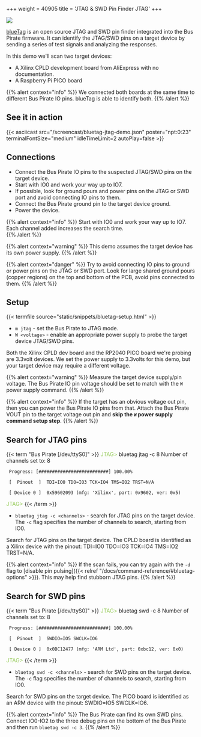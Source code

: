 +++
weight = 40905
title = 'JTAG & SWD Pin Finder JTAG'
+++  

![](/images/docs/demo/bluetag-setup.jpg) 

[blueTag](https://github.com/Aodrulez/blueTag) is an open source JTAG and SWD pin finder integrated into the Bus Pirate firmware. It can identify the JTAG/SWD pins on a target device by sending a series of test signals and analyzing the responses. 

In this demo we'll scan two target devices:
- A Xilinx CPLD development board from AliExpress with no documentation.
- A Raspberry Pi PICO board

{{% alert context="info" %}}
We connected both boards at the same time to different Bus Pirate IO pins. blueTag is able to identify both.
{{% /alert %}}


## See it in action

{{< asciicast src="/screencast/bluetag-jtag-demo.json" poster="npt:0:23" terminalFontSize="medium" idleTimeLimit=2 autoPlay=false >}}

## Connections
- Connect the Bus Pirate IO pins to the suspected JTAG/SWD pins on the target device. 
- Start with IO0 and work your way up to IO7. 
- If possible, look for ground pours and power pins on the JTAG or SWD port and avoid connecting IO pins to them.
- Connect the Bus Pirate ground pin to the target device ground.
- Power the device.

{{% alert context="info" %}}
Start with IO0 and work your way up to IO7. Each channel added increases the search time.  
{{% /alert %}}

{{% alert context="warning" %}}
This demo assumes the target device has its own power supply. 
{{% /alert %}}

{{% alert context="danger" %}}
Try to avoid connecting IO pins to ground or power pins on the JTAG or SWD port. Look for large shared ground pours (copper regions) on the top and bottom of the PCB, avoid pins connected to them. 
{{% /alert %}}

## Setup

{{< termfile source="static/snippets/bluetag-setup.html" >}}

- ```m jtag``` - set the Bus Pirate to JTAG mode.
- ```W <voltage>``` - enable an appropriate power supply to probe the target device JTAG/SWD pins.

Both the Xilinx CPLD dev board and the RP2040 PICO board we're probing are 3.3volt devices. We set the power supply to 3.3volts for this demo, but your target device may require a different voltage. 

{{% alert context="warning" %}}
Measure the target device supply/pin voltage. The Bus Pirate IO pin voltage should be set to match with the ```W``` power supply command. 
{{% /alert %}}

{{% alert context="info" %}}
If the target has an obvious voltage out pin, then you can power the Bus Pirate IO pins from that. Attach the Bus Pirate VOUT pin to the target voltage out pin and **skip the ```W``` power supply command setup step**. 
{{% /alert %}}

## Search for JTAG pins

{{< term "Bus Pirate [/dev/ttyS0]" >}}
<span style="color:#96cb59">JTAG></span> bluetag jtag -c 8
Number of channels set to: 8

     Progress: [##########################] 100.00%

     [  Pinout  ]  TDI=IO0 TDO=IO3 TCK=IO4 TMS=IO2 TRST=N/A

     [ Device 0 ]  0x59602093 (mfg: 'Xilinx', part: 0x9602, ver: 0x5)

<span style="color:#96cb59">JTAG></span> 
{{< /term >}}

- ```bluetag jtag -c <channels>``` - search for JTAG pins on the target device. The ```-c``` flag specifies the number of channels to search, starting from IO0.

Search for JTAG pins on the target device. The CPLD board is identified as a Xilinx device with the pinout: TDI=IO0 TDO=IO3 TCK=IO4 TMS=IO2 TRST=N/A.

{{% alert context="info" %}}
If the scan fails, you can try again with the ```-d``` flag to [disable pin pulsing]({{< relref "/docs/command-reference/#bluetag-options" >}}). This may help find stubborn JTAG pins.
{{% /alert %}}

## Search for SWD pins

{{< term "Bus Pirate [/dev/ttyS0]" >}}
<span style="color:#96cb59">JTAG></span> bluetag swd -c 8
Number of channels set to: 8

     Progress: [##########################] 100.00%

     [  Pinout  ]  SWDIO=IO5 SWCLK=IO6

     [ Device 0 ]  0x0BC12477 (mfg: 'ARM Ltd', part: 0xbc12, ver: 0x0)

<span style="color:#96cb59">JTAG></span> 
{{< /term >}}

- ```bluetag swd -c <channels>``` - search for SWD pins on the target device. The ```-c``` flag specifies the number of channels to search, starting from IO0.

Search for SWD pins on the target device. The PICO board is identified as an ARM device with the pinout: SWDIO=IO5 SWCLK=IO6.

{{% alert context="info" %}}
The Bus Pirate can find its own SWD pins. Connect IO0-IO2 to the three debug pins on the bottom of the Bus Pirate and then run ```bluetag swd -c 3```. 
{{% /alert %}}

